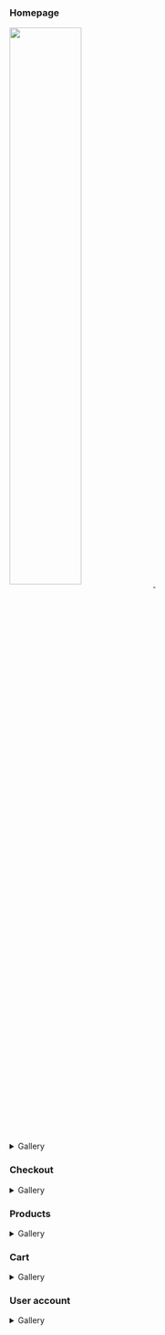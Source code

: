 ### Homepage

<a href="./docs/homepage-preview.png" target="_blank">
    <img src="./docs/homepage-preview.png" align="center" height="50%">
</a>
&nbsp;
<details>
    <summary>Gallery</summary>
    <hr>
    <a href="./docs/homepage-sections.png" target="_blank">
        <img src="./docs/homepage-sections.png" align="center">
    </a>
</details>

### Checkout

<details>
    <summary>Gallery</summary>
    <hr>
    <a href="./docs/checkout-1.png" target="_blank">
        <img src="./docs/checkout-1.png" align="center">
    </a>
    <hr>
    <a href="./docs/checkout-2.png" target="_blank">
        <img src="./docs/checkout-2.png" align="center">
    </a>
    <hr>
    <a href="./docs/checkout-3.png" target="_blank">
        <img src="./docs/checkout-3.png" align="center">
    </a>
    <hr>
    <a href="./docs/checkout-4.png" target="_blank">
        <img src="./docs/checkout-4.png" align="center">
    </a>
    <hr>
    <a href="./docs/checkout-5.png" target="_blank">
        <img src="./docs/checkout-5.png" align="center">
    </a>
</details>

### Products

<details>
    <summary>Gallery</summary>
    <hr>
    <a href="./docs/category.png" target="_blank">
        <img src="./docs/category.png" align="center">
    </a>
    <hr>
    <a href="./docs/product-options.png" target="_blank">
        <img src="./docs/product-options.png" align="center">
    </a>
    <hr>
    <a href="./docs/product-promotions.png" target="_blank">
        <img src="./docs/product-promotions.png" align="center">
    </a>
</details>

### Cart

<details>
    <summary>Gallery</summary>
    <hr>
    <a href="./docs/cart-preview.png" target="_blank">
        <img src="./docs/cart-preview.png" align="center">
    </a>
    <hr>
    <a href="./docs/cart-dropdown.png" target="_blank">
        <img src="./docs/cart-dropdown.png" align="center" style="height: 400px">
    </a>
</details>

### User account

<details>
    <summary>Gallery</summary>
    <hr>
    <a href="./docs/user-dashboard.png" target="_blank">
        <img src="./docs/user-dashboard.png" align="center">
    </a>
    <hr>
    <a href="./docs/user-order-history.png" target="_blank">
        <img src="./docs/user-order-history.png" align="center">
    </a>
    <hr>
    <a href="./docs/user-dropdown.png" target="_blank">
        <img src="./docs/user-dropdown.png" align="center" style="height: 400px">
    </a>
</details>
